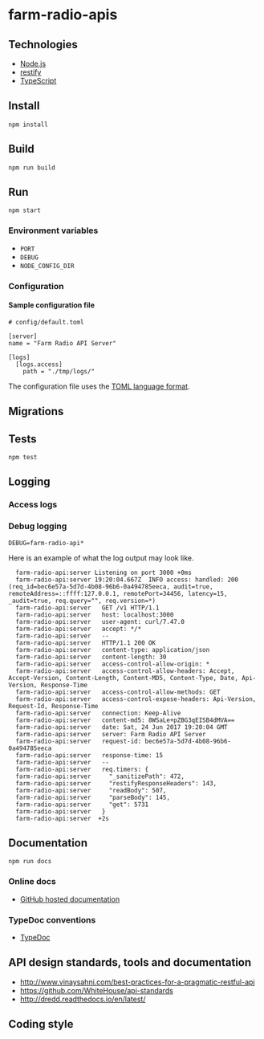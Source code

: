 # farm-radio-apis

## Technologies

* [Node.js](https://nodejs.org/)
* [restify](http://restify.com/)
* [TypeScript](http://www.typescriptlang.org/)

## Install

```
npm install
```

## Build

```
npm run build
```

## Run

```
npm start
```

### Environment variables

* `PORT`
* `DEBUG`
* `NODE_CONFIG_DIR`

### Configuration

#### Sample configuration file

```
# config/default.toml

[server]
name = "Farm Radio API Server"

[logs]
  [logs.access]
    path = "./tmp/logs/"
```

The configuration file uses the [TOML language format](https://github.com/toml-lang/toml).

## Migrations

## Tests

```
npm test
```

## Logging

### Access logs

### Debug logging

```
DEBUG=farm-radio-api*
```

Here is an example of what the log output may look like.

```
  farm-radio-api:server Listening on port 3000 +0ms
  farm-radio-api:server 19:20:04.667Z  INFO access: handled: 200 (req_id=bec6e57a-5d7d-4b08-96b6-0a494785eeca, audit=true, remoteAddress=::ffff:127.0.0.1, remotePort=34456, latency=15, _audit=true, req.query="", req.version=*)
  farm-radio-api:server   GET /v1 HTTP/1.1
  farm-radio-api:server   host: localhost:3000
  farm-radio-api:server   user-agent: curl/7.47.0
  farm-radio-api:server   accept: */*
  farm-radio-api:server   --
  farm-radio-api:server   HTTP/1.1 200 OK
  farm-radio-api:server   content-type: application/json
  farm-radio-api:server   content-length: 30
  farm-radio-api:server   access-control-allow-origin: *
  farm-radio-api:server   access-control-allow-headers: Accept, Accept-Version, Content-Length, Content-MD5, Content-Type, Date, Api-Version, Response-Time
  farm-radio-api:server   access-control-allow-methods: GET
  farm-radio-api:server   access-control-expose-headers: Api-Version, Request-Id, Response-Time
  farm-radio-api:server   connection: Keep-Alive
  farm-radio-api:server   content-md5: 8WSaLe+pZBG3qEISB4dMVA==
  farm-radio-api:server   date: Sat, 24 Jun 2017 19:20:04 GMT
  farm-radio-api:server   server: Farm Radio API Server
  farm-radio-api:server   request-id: bec6e57a-5d7d-4b08-96b6-0a494785eeca
  farm-radio-api:server   response-time: 15
  farm-radio-api:server   --
  farm-radio-api:server   req.timers: {
  farm-radio-api:server     "_sanitizePath": 472,
  farm-radio-api:server     "restifyResponseHeaders": 143,
  farm-radio-api:server     "readBody": 507,
  farm-radio-api:server     "parseBody": 145,
  farm-radio-api:server     "get": 5731
  farm-radio-api:server   }
  farm-radio-api:server  +2s
```

## Documentation

```
npm run docs
```

### Online docs

* [GitHub hosted documentation](https://farmradiohangar.github.io/uliza-core-apis/server/docs/index.html)

### TypeDoc conventions

* [TypeDoc](http://typedoc.org/)

## API design standards, tools and documentation 

* http://www.vinaysahni.com/best-practices-for-a-pragmatic-restful-api
* https://github.com/WhiteHouse/api-standards
* http://dredd.readthedocs.io/en/latest/

## Coding style 
